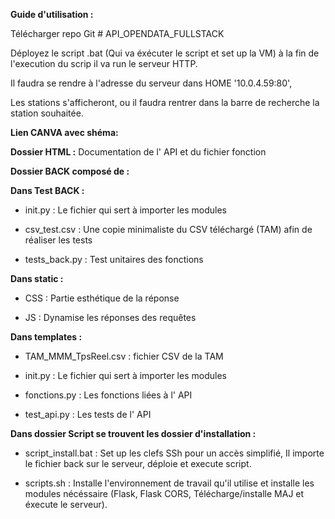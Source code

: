__Guide d'utilisation :__

Télécharger repo Git # API_OPENDATA_FULLSTACK

Déployez le script .bat (Qui va éxécuter le script et set up la VM) à la fin de l'execution du scrip il va run le serveur HTTP.

Il faudra se rendre à l'adresse du serveur dans HOME '10.0.4.59:80', 

Les stations s'afficheront, ou il faudra rentrer dans la barre de recherche la station souhaitée.









__Lien CANVA avec shéma:__

__Dossier HTML :__ Documentation de l' API et du fichier fonction



__Dossier BACK composé de :__


__Dans Test BACK :__

- init.py : Le fichier qui sert à importer les modules

- csv_test.csv : Une copie minimaliste du CSV téléchargé (TAM) afin de réaliser les tests

- tests_back.py : Test unitaires des fonctions



__Dans static :__


- CSS : Partie esthétique de la réponse

- JS : Dynamise les réponses des requêtes


__Dans templates :__


- TAM_MMM_TpsReel.csv : fichier CSV de la TAM

- init.py : Le fichier qui sert à importer les modules

- fonctions.py : Les fonctions liées à l' API

- test_api.py : Les tests de l' API


__Dans dossier Script se trouvent les dossier d'installation :__ 


- script_install.bat : Set up les clefs SSh pour un accès simplifié, Il importe le fichier back sur le serveur, déploie et execute script.

- scripts.sh : Installe l'environnement de travail qu'il utilise et installe les modules nécéssaire (Flask, Flask CORS, Télécharge/installe MAJ et éxecute le serveur).
